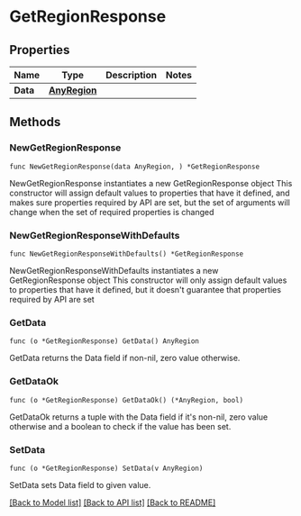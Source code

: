 # GetRegionResponse

## Properties

Name | Type | Description | Notes
------------ | ------------- | ------------- | -------------
**Data** | [**AnyRegion**](AnyRegion.md) |  | 

## Methods

### NewGetRegionResponse

`func NewGetRegionResponse(data AnyRegion, ) *GetRegionResponse`

NewGetRegionResponse instantiates a new GetRegionResponse object
This constructor will assign default values to properties that have it defined,
and makes sure properties required by API are set, but the set of arguments
will change when the set of required properties is changed

### NewGetRegionResponseWithDefaults

`func NewGetRegionResponseWithDefaults() *GetRegionResponse`

NewGetRegionResponseWithDefaults instantiates a new GetRegionResponse object
This constructor will only assign default values to properties that have it defined,
but it doesn't guarantee that properties required by API are set

### GetData

`func (o *GetRegionResponse) GetData() AnyRegion`

GetData returns the Data field if non-nil, zero value otherwise.

### GetDataOk

`func (o *GetRegionResponse) GetDataOk() (*AnyRegion, bool)`

GetDataOk returns a tuple with the Data field if it's non-nil, zero value otherwise
and a boolean to check if the value has been set.

### SetData

`func (o *GetRegionResponse) SetData(v AnyRegion)`

SetData sets Data field to given value.



[[Back to Model list]](../README.md#documentation-for-models) [[Back to API list]](../README.md#documentation-for-api-endpoints) [[Back to README]](../README.md)


